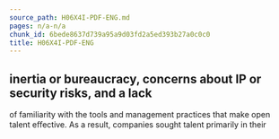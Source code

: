 ```yaml
---
source_path: H06X4I-PDF-ENG.md
pages: n/a-n/a
chunk_id: 6bede8637d739a95a9d03fd2a5ed393b27a0c0c0
title: H06X4I-PDF-ENG
---
```

## inertia or bureaucracy, concerns about IP or security risks, and a lack

of familiarity with the tools and management practices that make open talent eﬀective. As a result, companies sought talent primarily in their
